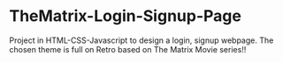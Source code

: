 # TheMatrix-Login-Signup-Page
Project in HTML-CSS-Javascript to design a login, signup webpage. The chosen theme is full on Retro based on The Matrix Movie series!!
